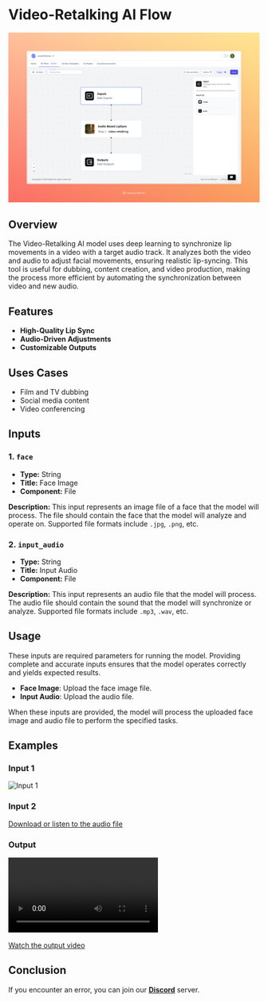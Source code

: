



# Video-Retalking AI Flow

  <img src="images/talking-faces-full.jpeg" alt="Video Retalking"/>


## Overview
The Video-Retalking AI model uses deep learning to synchronize lip movements in a video with a target audio track. It analyzes both the video and audio to adjust facial movements, ensuring realistic lip-syncing. This tool is useful for dubbing, content creation, and video production, making the process more efficient by automating the synchronization between video and new audio.

## Features
- **High-Quality Lip Sync**
- **Audio-Driven Adjustments**
- **Customizable Outputs**




## Uses Cases
- Film and TV dubbing
- Social media content
- Video conferencing



## Inputs

### 1. `face`
- **Type:** String
- **Title:** Face Image
- **Component:** File

**Description:** This input represents an image file of a face that the model will process. The file should contain the face that the model will analyze and operate on. Supported file formats include `.jpg`, `.png`, etc.

### 2. `input_audio`
- **Type:** String
- **Title:** Input Audio
- **Component:** File

**Description:** This input represents an audio file that the model will process. The audio file should contain the sound that the model will synchronize or analyze. Supported file formats include `.mp3`, `.wav`, etc.


## Usage

These inputs are required parameters for running the model. Providing complete and accurate inputs ensures that the model operates correctly and yields expected results.

- **Face Image**: Upload the face image file.
- **Input Audio**: Upload the audio file.

When these inputs are provided, the model will process the uploaded face image and audio file to perform the specified tasks.
                                                                                                                                                                           
## Examples

### Input 1
<img src="https://storage.googleapis.com/magicpoint/github_inputs/github-input-face-retalking.WEBP" alt="Input 1" width="300">

### Input 2
[Download or listen to the audio file](https://storage.googleapis.com/magicpoint/github_inputs/github-inputs-video-retalking.wav)

### Output
<video controls width="300">
  <source src="https://storage.googleapis.com/magicpoint/github-outputs/video-retalking-github-output.mp4" type="video/mp4">
  Your browser does not support the video tag.
</video>

[Watch the output video](https://storage.googleapis.com/magicpoint/github-outputs/video-retalking-github-output.mp4)

## Conclusion

If you encounter an error, you can join our <b><a href="https://discord.com/invite/yzZD4ZxBPt" target="_blank">Discord</a></b> server.